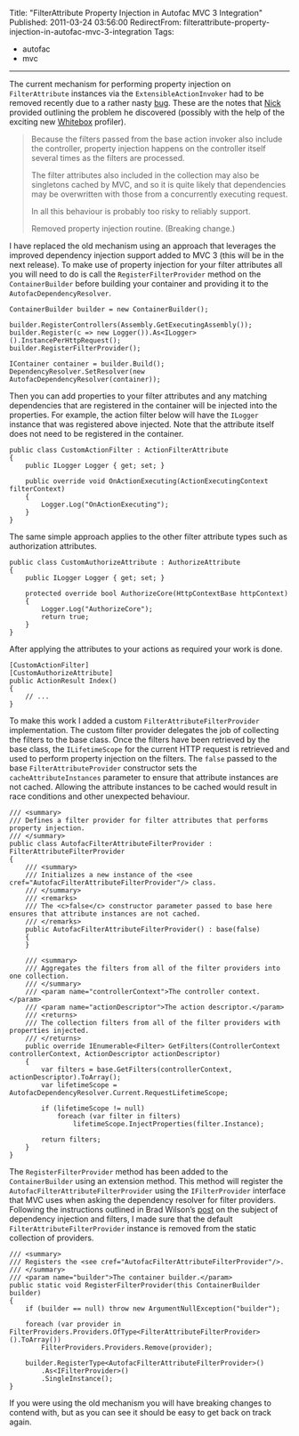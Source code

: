Title: "FilterAttribute Property Injection in Autofac MVC 3 Integration"
Published: 2011-03-24 03:56:00
RedirectFrom: filterattribute-property-injection-in-autofac-mvc-3-integration
Tags:
  - autofac
  - mvc
---
The current mechanism for performing property injection on `FilterAttribute` instances via the `ExtensibleActionInvoker` had to be removed recently due to a rather nasty [bug](http://code.google.com/p/autofac/issues/detail?id=311#makechanges). These are the notes that [Nick](http://nblumhardt.com/) provided outlining the problem he discovered (possibly with the help of the exciting new [Whitebox](http://code.google.com/p/whitebox/) profiler).

> Because the filters passed from the base action invoker also include the controller, property injection happens on the controller itself several times as the filters are processed.
>
> The filter attributes also included in the collection may also be singletons cached by MVC, and so it is quite likely that dependencies may be overwritten with those from a concurrently executing request.
>
> In all this behaviour is probably too risky to reliably support.
>
> Removed property injection routine. (Breaking change.)

I have replaced the old mechanism using an approach that leverages the improved dependency injection support added to MVC 3 (this will be in the next release). To make use of property injection for your filter attributes all you will need to do is call the `RegisterFilterProvider` method on the `ContainerBuilder` before building your container and providing it to the `AutofacDependencyResolver`.

    ContainerBuilder builder = new ContainerBuilder();
    
    builder.RegisterControllers(Assembly.GetExecutingAssembly());
    builder.Register(c => new Logger()).As<ILogger>().InstancePerHttpRequest();
    builder.RegisterFilterProvider();
    
    IContainer container = builder.Build();
    DependencyResolver.SetResolver(new AutofacDependencyResolver(container));

Then you can add properties to your filter attributes and any matching dependencies that are registered in the container will be injected into the properties. For example, the action filter below will have the `ILogger` instance that was registered above injected. Note that the attribute itself does not need to be registered in the container.

    public class CustomActionFilter : ActionFilterAttribute
    {
        public ILogger Logger { get; set; }

        public override void OnActionExecuting(ActionExecutingContext filterContext)
        {
            Logger.Log("OnActionExecuting");
        }
    }

The same simple approach applies to the other filter attribute types such as authorization attributes.

    public class CustomAuthorizeAttribute : AuthorizeAttribute
    {
        public ILogger Logger { get; set; }

        protected override bool AuthorizeCore(HttpContextBase httpContext)
        {
            Logger.Log("AuthorizeCore");
            return true;
        }
    }

After applying the attributes to your actions as required your work is done.

    [CustomActionFilter]
    [CustomAuthorizeAttribute]
    public ActionResult Index()
    {
        // ...
    }

To make this work I added a custom `FilterAttributeFilterProvider` implementation. The custom filter provider delegates the job of collecting the filters to the base class. Once the filters have been retrieved by the base class, the `ILifetimeScope` for the current HTTP request is retrieved and used to perform property injection on the filters. The `false` passed to the base `FilterAttributeProvider` constructor sets the `cacheAttributeInstances` parameter to ensure that attribute instances are not cached. Allowing the attribute instances to be cached would result in race conditions and other unexpected behaviour.

    /// <summary>
    /// Defines a filter provider for filter attributes that performs property injection.
    /// </summary>
    public class AutofacFilterAttributeFilterProvider : FilterAttributeFilterProvider
    {
        /// <summary>
        /// Initializes a new instance of the <see cref="AutofacFilterAttributeFilterProvider"/> class.
        /// </summary>
        /// <remarks>
        /// The <c>false</c> constructor parameter passed to base here ensures that attribute instances are not cached.
        /// </remarks>
        public AutofacFilterAttributeFilterProvider() : base(false)
        {
        }
    
        /// <summary>
        /// Aggregates the filters from all of the filter providers into one collection.
        /// </summary>
        /// <param name="controllerContext">The controller context.</param>
        /// <param name="actionDescriptor">The action descriptor.</param>
        /// <returns>
        /// The collection filters from all of the filter providers with properties injected.
        /// </returns>
        public override IEnumerable<Filter> GetFilters(ControllerContext controllerContext, ActionDescriptor actionDescriptor)
        {
            var filters = base.GetFilters(controllerContext, actionDescriptor).ToArray();
            var lifetimeScope = AutofacDependencyResolver.Current.RequestLifetimeScope;
    
            if (lifetimeScope != null)
                foreach (var filter in filters)
                    lifetimeScope.InjectProperties(filter.Instance);
    
            return filters;
        }
    }

The `RegisterFilterProvider` method has been added to the `ContainerBuilder` using an extension method. This method will register the `AutofacFilterAttributeFilterProvider` using the `IFilterProvider` interface that MVC uses when asking the dependency resolver for filter providers. Following the instructions outlined in Brad Wilson’s [post](http://bradwilson.typepad.com/blog/2010/07/service-location-pt4-filters.html) on the subject of dependency injection and filters, I made sure that the default `FilterAttributeFilterProvider` instance is removed from the static collection of providers.

    /// <summary>
    /// Registers the <see cref="AutofacFilterAttributeFilterProvider"/>.
    /// </summary>
    /// <param name="builder">The container builder.</param>
    public static void RegisterFilterProvider(this ContainerBuilder builder)
    {
        if (builder == null) throw new ArgumentNullException("builder");
    
        foreach (var provider in FilterProviders.Providers.OfType<FilterAttributeFilterProvider>().ToArray())
            FilterProviders.Providers.Remove(provider);
    
        builder.RegisterType<AutofacFilterAttributeFilterProvider>()
            .As<IFilterProvider>()
            .SingleInstance();
    }

If you were using the old mechanism you will have breaking changes to contend with, but as you can see it should be easy to get back on track again.

